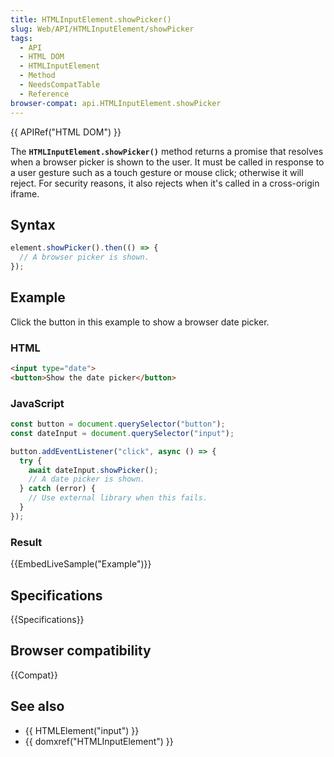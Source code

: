 ```yaml
---
title: HTMLInputElement.showPicker()
slug: Web/API/HTMLInputElement/showPicker
tags:
  - API
  - HTML DOM
  - HTMLInputElement
  - Method
  - NeedsCompatTable
  - Reference
browser-compat: api.HTMLInputElement.showPicker
---
```

{{ APIRef("HTML DOM") }}

The **`HTMLInputElement.showPicker()`** method returns a promise that resolves
when a browser picker is shown to the user. It must be called in response to a
user gesture such as a touch gesture or mouse click; otherwise it will reject. For
security reasons, it also rejects when it's called in a cross-origin iframe.

## Syntax

```js
element.showPicker().then(() => {
  // A browser picker is shown.
});
```

## Example

Click the button in this example to show a browser date picker.

### HTML

```html
<input type="date">
<button>Show the date picker</button>
```

### JavaScript

```js
const button = document.querySelector("button");
const dateInput = document.querySelector("input");

button.addEventListener("click", async () => {
  try {
    await dateInput.showPicker();
    // A date picker is shown.
  } catch (error) {
    // Use external library when this fails.
  }
});
```

### Result

{{EmbedLiveSample("Example")}}


## Specifications

{{Specifications}}

## Browser compatibility

{{Compat}}

## See also

- {{ HTMLElement("input") }}
- {{ domxref("HTMLInputElement") }}
